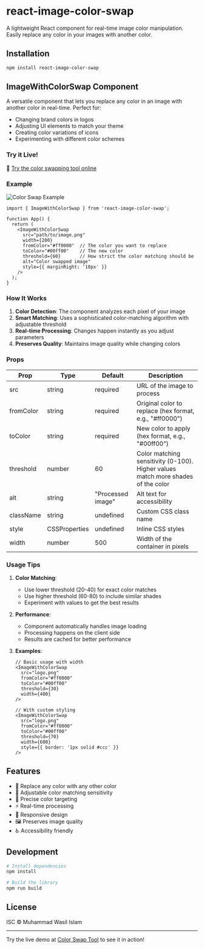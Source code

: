 # react-image-color-swap

A lightweight React component for real-time image color manipulation. Easily replace any color in your images with another color.

## Installation

```bash
npm install react-image-color-swap
```

## ImageWithColorSwap Component

A versatile component that lets you replace any color in an image with another color in real-time. Perfect for:
- Changing brand colors in logos
- Adjusting UI elements to match your theme
- Creating color variations of icons
- Experimenting with different color schemes

### Try it Live! 
🎨 [Try the color swapping tool online](https://cuthours.vercel.app/tools/image-color-change)

### Example

![Color Swap Example](https://iili.io/2bub95X.md.png)

```tsx
import { ImageWithColorSwap } from 'react-image-color-swap';

function App() {
  return (
    <ImageWithColorSwap
      src="path/to/image.png"
      width={200}
      fromColor="#ff0000"  // The color you want to replace
      toColor="#00ff00"    // The new color
      threshold={60}       // How strict the color matching should be
      alt="Color swapped image"
      style={{ marginRight: '10px' }}
    />
  );
}
```

### How It Works

1. **Color Detection**: The component analyzes each pixel of your image
2. **Smart Matching**: Uses a sophisticated color-matching algorithm with adjustable threshold
3. **Real-time Processing**: Changes happen instantly as you adjust parameters
4. **Preserves Quality**: Maintains image quality while changing colors

### Props

| Prop | Type | Default | Description |
|------|------|---------|-------------|
| src | string | required | URL of the image to process |
| fromColor | string | required | Original color to replace (hex format, e.g., "#ff0000") |
| toColor | string | required | New color to apply (hex format, e.g., "#00ff00") |
| threshold | number | 60 | Color matching sensitivity (0-100). Higher values match more shades of the color |
| alt | string | "Processed image" | Alt text for accessibility |
| className | string | undefined | Custom CSS class name |
| style | CSSProperties | undefined | Inline CSS styles |
| width | number | 500 | Width of the container in pixels |

### Usage Tips

1. **Color Matching**:
   - Use lower threshold (20-40) for exact color matches
   - Use higher threshold (60-80) to include similar shades
   - Experiment with values to get the best results

2. **Performance**:
   - Component automatically handles image loading
   - Processing happens on the client side
   - Results are cached for better performance

3. **Examples**:
   ```tsx
   // Basic usage with width
   <ImageWithColorSwap
     src="logo.png"
     fromColor="#ff0000"
     toColor="#00ff00"
     threshold={30}
     width={400}
   />

   // With custom styling
   <ImageWithColorSwap
     src="logo.png"
     fromColor="#ff0000"
     toColor="#00ff00"
     threshold={70}
     width={600}
     style={{ border: '1px solid #ccc' }}
   />
   ```

## Features

- 🎨 Replace any color with any other color
- 🔧 Adjustable color matching sensitivity
- 🎯 Precise color targeting
- ⚡ Real-time processing
- 📱 Responsive design
- 🖼️ Preserves image quality
- ♿ Accessibility friendly

## Development

```bash
# Install dependencies
npm install

# Build the library
npm run build
```

## License

ISC © Muhammad Wasil Islam

---

Try the live demo at [Color Swap Tool](https://cuthours.vercel.app/tools/image-color-change) to see it in action!
